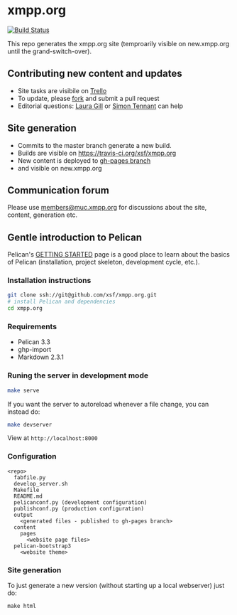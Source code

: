 xmpp.org
========
[![Build Status](https://travis-ci.org/xsf/xmpp.org.png?branch=master)](https://travis-ci.org/xsf/xmpp.org)

This repo generates the xmpp.org site (temproarily visible on new.xmpp.org until the grand-switch-over).

Contributing new content and updates
------------------------------------

* Site tasks are visibile on [Trello](https://trello.com/b/ml9e82sE/xmpp-org-website)
* To update, please [fork](https://github.com/xsf/xmpp.org/fork) and submit a pull request
* Editorial questions: [Laura Gill](laura.gill@surevine.com) or [Simon Tennant](simon@buddycloud.com) can help


Site generation
---------------

* Commits to the master branch generate a new build.
* Builds are visible on https://travis-ci.org/xsf/xmpp.org
* New content is deployed to [gh-pages branch](https://github.com/xsf/xmpp.org/tree/gh-pages)
* and visible on new.xmpp.org

Communication forum
-------------------

Please use [members@muc.xmpp.org](xmpp:members@muc.xmpp.org?join) for discussions about the site, content, generation etc.


## Gentle introduction to Pelican

Pelican's [GETTING STARTED](http://docs.getpelican.com/en/latest/getting_started.html/) page is a good place to learn about the basics of Pelican (installation, project skeleton, development cycle, etc.).

### Installation instructions
```bash
git clone ssh://git@github.com/xsf/xmpp.org.git
# install Pelican and dependencies
cd xmpp.org
```
### Requirements

* Pelican 3.3
* ghp-import
* Markdown 2.3.1

### Runing the server in development mode

```bash
make serve
```

If you want the server to autoreload whenever a file change, you can instead do:

```bash
make devserver
```
View at `http://localhost:8000`

### Configuration

```
<repo>
  fabfile.py
  develop_server.sh
  Makefile
  README.md
  pelicanconf.py (development configuration)
  publishconf.py (production configuration)
  output
    <generated files - published to gh-pages branch>
  content
    pages
      <website page files>
  pelican-bootstrap3
    <website theme>
```

### Site generation

To just generate a new version (without starting up a local webserver) just do:

`make html`
